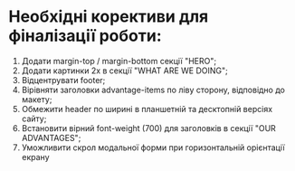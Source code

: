 # Необхідні корективи для фіналізації роботи:

1. Додати margin-top / margin-bottom секції "HERO";
2. Додати картинки 2х в секції "WHAT ARE WE DOING";
3. Відцентрувати footer;
4. Вірівняти заголовки advantage-items по ліву сторону, відповідно до макету;
5. Обмежити header по ширині в планшетній та десктопній версіях сайту;
6. Встановити вірний font-weight (700) для заголовків в секції "OUR ADVANTAGES";
7. Уможливити скрол модальної форми при горизонтальній орієнтації екрану
